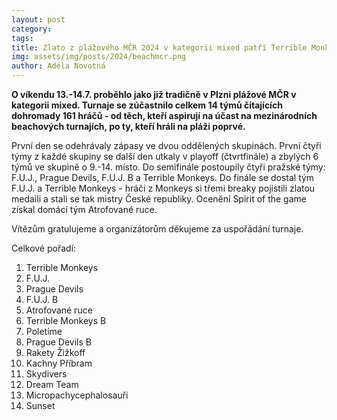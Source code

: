 ```yaml
---
layout: post
category: 
tags:
title: Zlato z plážového MČR 2024 v kategorii mixed patří Terrible Monkeys
img: assets/img/posts/2024/beachmcr.png
author: Adéla Novotná
---
```


**O víkendu 13.-14.7. proběhlo jako již tradičně v Plzni plážové MČR v kategorii mixed. Turnaje se zúčastnilo celkem 14 týmů čítajících dohromady 161 hráčů - od těch, kteří aspirují na účast na mezinárodních beachových turnajích, po ty, kteří hráli na pláži poprvé.**

První den se odehrávaly zápasy ve dvou oddělených skupinách. První čtyři týmy z každé skupiny se další den utkaly v playoff (čtvrtfinále) a zbylých 6 týmů ve skupině o 9.-14. místo. Do semifinále postoupily čtyři pražské týmy: F.U.J., Prague Devils, F.U.J. B a Terrible Monkeys. Do finále se dostal tým F.U.J. a Terrible Monkeys - hráči z Monkeys si třemi breaky pojistili zlatou medaili a stali se tak mistry České republiky. Ocenění Spirit of the game získal domácí tým Atrofované ruce.

Vítězům gratulujeme a organizátorům děkujeme za uspořádání turnaje.

Celkové pořadí:

1. Terrible Monkeys
2. F.U.J. 
3. Prague Devils
4. F.U.J. B
5. Atrofované ruce
6. Terrible Monkeys B
7. Poletíme
8. Prague Devils B
9. Rakety Žižkoff
10. Kachny Příbram
11. Skydivers
12. Dream Team
13. Micropachycephalosauři
14. Sunset
